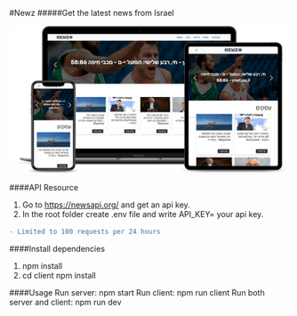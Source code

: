 #Newz
#####Get the latest news from Israel

![title](client\src\assets\images\newz-smartmockup.png)


####API Resource
1. Go to https://newsapi.org/ and get an api key.
2. In the root folder create .env file and write API_KEY= your api key.
```diff
- Limited to 100 requests per 24 hours
```


####Install dependencies
1. npm install
2. cd client npm install

####Usage
Run server: npm start
Run client: npm run client
Run both server and client: npm run dev


